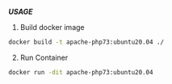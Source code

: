 ***USAGE***

1. Build docker image
```bash
docker build -t apache-php73:ubuntu20.04 ./
```
2. Run Container
```bash
docker run -dit apache-php73:ubuntu20.04
```